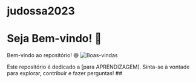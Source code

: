 # judossa2023
# Seja Bem-vindo! 🎉 
Bem-vindo ao repositório! 😄
![Boas-vindas](https://tenor.com/pt-BR/view/happy-happy-happy-gif-6201622217547275472) 

Este repositório é dedicado a [para APRENDIZAGEM]. 
Sinta-se à vontade para explorar, contribuir e fazer perguntas! ## 

